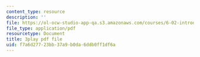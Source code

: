 ```yaml
---
content_type: resource
description: ''
file: https://ol-ocw-studio-app-qa.s3.amazonaws.com/courses/6-02-introduction-to-eecs-ii-digital-communication-systems-fall-2012/f7a6d27723bb37a9b0da6ddb0ff1df6a_fQcJNoe-q-s.pdf
file_type: application/pdf
resourcetype: Document
title: 3play pdf file
uid: f7a6d277-23bb-37a9-b0da-6ddb0ff1df6a
---
```

